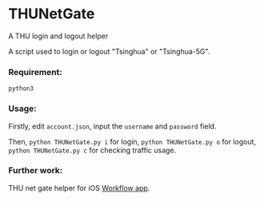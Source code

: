 # THUNetGate
A THU login and logout helper

A script used to login or logout "Tsinghua" or "Tsinghua-5G".

### Requirement:

`python3`

### Usage: 

Firstly, edit `account.json`, input the `username` and `password` field.

Then, `python THUNetGate.py i` for login, `python THUNetGate.py o` for logout, `python THUNetGate.py c` for checking traffic usage.

### Further work:

THU net gate helper for iOS [Workflow app](https://itunes.apple.com/us/app/workflow/id915249334?mt=8).